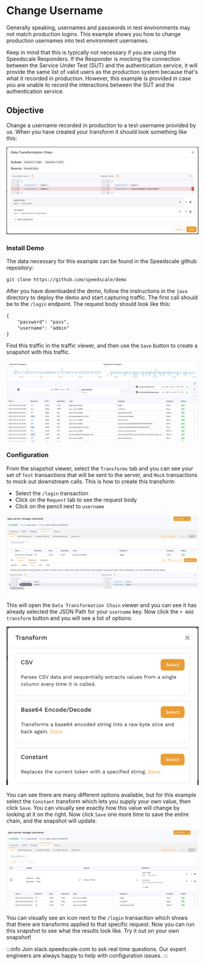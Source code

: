 # Change Username

Generally speaking, usernames and passwords in test environments may not match production logins. This example shows you how to change production usernames into test environment usernames.

Keep in mind that this is typically not necessary if you are using the Speedscale Responders. If the Responder is mocking the connection between the Service Under Test (SUT) and the authentication service, it will provide the same list of valid users as the production system because that's what it recorded in production. However, this example is provided in case you are unable to record the interactions between the SUT and  the authentication service.

## Objective

Change a username recorded in production to a test username provided by us. When you have created your transform it should look something like this:

![Transform](change-login-transform.png)

### Install Demo

The data necessary for this example can be found in the Speedscale github repository:

```
git clone https://github.com/speedscale/demo
```

After you have downloaded the demo, follow the instructions in the `java` directory to deploy the demo and start capturing traffic. The first call should be to the `/login` endpoint. The request body should look like this:

```
{
    "password": "pass",
    "username": "admin"
}
```

Find this traffic in the traffic viewer, and then use the `Save` button to create a snapshot with this traffic.

![Traffic Viewer](change-login-traffic.png)

### Configuration

From the snapshot viewer, select the `Transforms` tab and you can see your set of `Test` transactions that will be sent to the server, and `Mock` transactions to mock out downstream calls. This is how to create this transform:
* Select the `/login` transaction
* Click on the `Request` tab to see the request body
* Click on the pencil next to `username`

![Select](change-login-select.png)

This will open the `Data Transformation Chain` viewer and you can see it has already selected the JSON Path for your `username` key. Now click the `+ Add transform` button and you will see a list of options:

![Transform List](change-login-transform-list.png)

You can see there are many different options available, but for this example select the `Constant` transform which lets you supply your own value, then click `Save`. You can visually see exactly how this value will change by looking at it on the right. Now click `Save` one more time to save the entire chain, and the snapshot will update.

![Transform Chains](change-login-transform-chains.png)

You can visually see an icon next to the `/login` transaction which shows that there are transforms applied to that specific request. Now you can run this snapshot to see what the results look like. Try it out on your own snapshot!

:::info
Join slack.speedscale.com to ask real time questions. Our expert engineers are always happy to help with configuration issues.
:::
